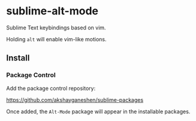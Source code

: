 # sublime-alt-mode

Sublime Text keybindings based on vim.

Holding `alt` will enable vim-like motions.

## Install

### Package Control

Add the package control repository:

https://github.com/akshayganeshen/sublime-packages

Once added, the `Alt-Mode` package will appear in the installable packages.
